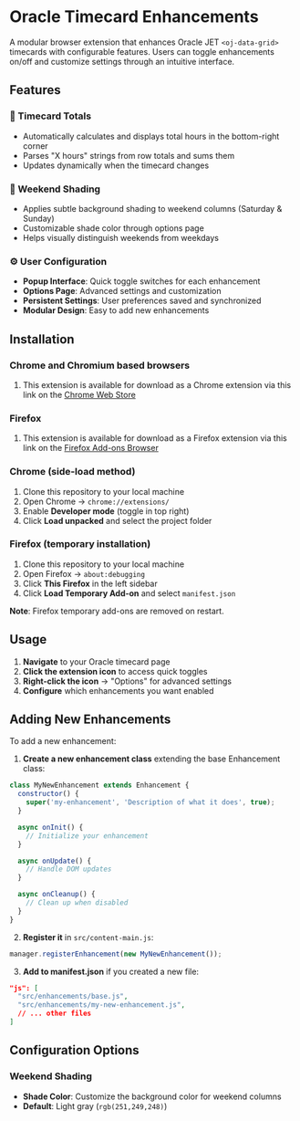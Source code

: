 # Oracle Timecard Enhancements

A modular browser extension that enhances Oracle JET `<oj-data-grid>` timecards with configurable features. Users can toggle enhancements on/off and customize settings through an intuitive interface.

## Features

### 🧮 Timecard Totals
- Automatically calculates and displays total hours in the bottom-right corner
- Parses "X hours" strings from row totals and sums them
- Updates dynamically when the timecard changes

### 🎨 Weekend Shading
- Applies subtle background shading to weekend columns (Saturday & Sunday)
- Customizable shade color through options page
- Helps visually distinguish weekends from weekdays

### ⚙️ User Configuration
- **Popup Interface**: Quick toggle switches for each enhancement
- **Options Page**: Advanced settings and customization
- **Persistent Settings**: User preferences saved and synchronized
- **Modular Design**: Easy to add new enhancements

## Installation

### Chrome and Chromium based browsers
1. This extension is available for download as a Chrome extension via this link on the [Chrome Web Store](https://chromewebstore.google.com/detail/oracle-timecard-enhanceme/ihljhabfbpnoifdhmikabpcajbmpifbb?authuser=0&hl=en)

### Firefox
1. This extension is available for download as a Firefox extension via this link on the [Firefox Add-ons Browser](https://addons.mozilla.org/en-US/firefox/addon/oracle-timecard-enhancements/)

### Chrome (side-load method)
1. Clone this repository to your local machine
2. Open Chrome → `chrome://extensions/`
3. Enable **Developer mode** (toggle in top right)
4. Click **Load unpacked** and select the project folder

### Firefox (temporary installation)
1. Clone this repository to your local machine
2. Open Firefox → `about:debugging`
3. Click **This Firefox** in the left sidebar
4. Click **Load Temporary Add-on** and select `manifest.json`

**Note**: Firefox temporary add-ons are removed on restart.

## Usage

1. **Navigate** to your Oracle timecard page
2. **Click the extension icon** to access quick toggles
3. **Right-click the icon** → "Options" for advanced settings
4. **Configure** which enhancements you want enabled

## Adding New Enhancements

To add a new enhancement:

1. **Create a new enhancement class** extending the base Enhancement class:
```javascript
class MyNewEnhancement extends Enhancement {
  constructor() {
    super('my-enhancement', 'Description of what it does', true);
  }

  async onInit() {
    // Initialize your enhancement
  }

  async onUpdate() {
    // Handle DOM updates
  }

  async onCleanup() {
    // Clean up when disabled
  }
}
```

2. **Register it** in `src/content-main.js`:
```javascript
manager.registerEnhancement(new MyNewEnhancement());
```

3. **Add to manifest.json** if you created a new file:
```json
"js": [
  "src/enhancements/base.js",
  "src/enhancements/my-new-enhancement.js",
  // ... other files
]
```

## Configuration Options

### Weekend Shading
- **Shade Color**: Customize the background color for weekend columns
- **Default**: Light gray (`rgb(251,249,248)`)

